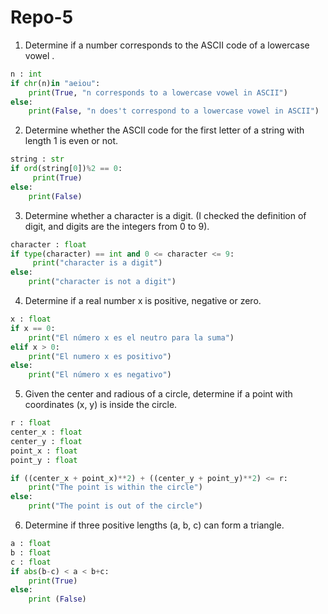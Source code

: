 # Repo-5

1.  Determine if a number corresponds to the ASCII code of a lowercase vowel .

```python
n : int
if chr(n)in "aeiou":
	print(True, "n corresponds to a lowercase vowel in ASCII")
else:
	print(False, "n does't correspond to a lowercase vowel in ASCII")

```

2. Determine whether the ASCII code for the first letter of a string with length 1 is even or not.

```python
string : str
if ord(string[0])%2 == 0:
	 print(True)
else:
	print(False)
``` 

3. Determine whether a character is a digit. (I checked the definition of digit, and digits are the integers from 0 to 9).

```python
character : float
if type(character) == int and 0 <= character <= 9:
	 print("character is a digit")
else:
	print("character is not a digit")
```

4.  Determine if a real number x is positive, negative or zero.

```python
x : float
if x == 0:
	print("El número x es el neutro para la suma")
elif x > 0:
	print("El numero x es positivo")
else:
	print("El número x es negativo")
```

5. Given the center and radious of a circle, determine if a point with coordinates (x, y) is inside the circle.

```python
r : float 
center_x : float
center_y : float
point_x : float
point_y : float

if ((center_x + point_x)**2) + ((center_y + point_y)**2) <= r:
	print("The point is within the circle")
else:
	print("The point is out of the circle")
```

6. Determine if three positive lengths (a, b, c) can form a triangle.

```python
a : float
b : float
c : float
if abs(b-c) < a < b+c:
	print(True)
else:
	print (False)
``` 
